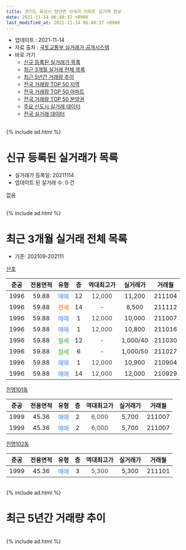 ```yaml
---
title: 경기도 화성시 장안면 사곡리 아파트 실거래 정보
date: 2021-11-14 06:40:37 +0900
last_modified_at: 2021-11-14 06:40:37 +0900
---
```


* 업데이트 : 2021-11-14
* 자료 출처 : [국토교통부 실거래가 공개시스템](http://rt.molit.go.kr)
* 바로 가기
    * [신규 등록된 실거래가 목록](#신규-등록된-실거래가-목록)
    * [최근 3개월 실거래 전체 목록](#최근-3개월-실거래-전체-목록)
    * [최근 5년간 거래량 추이](#최근-5년간-거래량-추이)
    * [전국 거래량 TOP 50 지역](https://inasie.github.io/apt-trade-info/최근-3개월-전국에서-가장-거래가-많이-발생한-지역)
    * [전국 거래량 TOP 50 아파트](https://inasie.github.io/apt-trade-info/최근-3개월-전국에서-가장-거래가-많이-발생한-아파트)
    * [전국 거래량 TOP 50 분양권](https://inasie.github.io/apt-trade-info/최근-3개월-전국에서-가장-거래가-많이-발생한-분양권)
    * [주요 신도시 실거래 데이터](https://inasie.github.io/apt-trade-info/주요-신도시)
    * [전국 실거래 데이터](https://inasie.github.io/apt-trade-info/전국)
<br>
{% include ad.html %}
<br>

# 신규 등록된 실거래가 목록
* 실거래가 등록일: 20211114
* 업데이트 된 실거래 수: 0 건

없음

<br>
{% include ad.html %}
<br>

# 최근 3개월 실거래 전체 목록
* 기준: 202109-202111


[산호](https://search.naver.com/search.naver?query=%EA%B2%BD%EA%B8%B0%EB%8F%84+%ED%99%94%EC%84%B1%EC%8B%9C+%EC%9E%A5%EC%95%88%EB%A9%B4+%EC%82%AC%EA%B3%A1%EB%A6%AC+%EC%82%B0%ED%98%B8)

|준공|전용면적|유형|층|역대최고가|실거래가|거래월|
|:---:|:---:|:---:|:---:|:---:|:---:|:---:|
|1996|59.88|<span style="color:#4285f3">매매</span>|12|<span style="color:#444444">12,000</span>|11,200|211104|
|1996|59.88|<span style="color:#ff5a00">전세</span>|14|<span style="color:#444444">-</span>|8,500|211112|
|1996|59.88|<span style="color:#4285f3">매매</span>|1|<span style="color:#444444">12,000</span>|10,000|211007|
|1996|59.88|<span style="color:#4285f3">매매</span>|1|<span style="color:#444444">12,000</span>|10,800|211016|
|1996|59.88|<span style="color:#34a853">월세</span>|12|<span style="color:#444444">-</span>|1,000/40|211030|
|1996|59.88|<span style="color:#34a853">월세</span>|6|<span style="color:#444444">-</span>|1,000/50|211027|
|1996|59.88|<span style="color:#4285f3">매매</span>|1|<span style="color:#444444">12,000</span>|10,900|210904|
|1996|59.88|<span style="color:#4285f3">매매</span>|14|<span style="color:#444444">12,000</span>|12,000|210929|

[진명101동](https://search.naver.com/search.naver?query=%EA%B2%BD%EA%B8%B0%EB%8F%84+%ED%99%94%EC%84%B1%EC%8B%9C+%EC%9E%A5%EC%95%88%EB%A9%B4+%EC%82%AC%EA%B3%A1%EB%A6%AC+%EC%A7%84%EB%AA%85101%EB%8F%99)

|준공|전용면적|유형|층|역대최고가|실거래가|거래월|
|:---:|:---:|:---:|:---:|:---:|:---:|:---:|
|1999|45.36|<span style="color:#4285f3">매매</span>|2|<span style="color:#444444">6,000</span>|5,700|211007|
|1999|45.36|<span style="color:#4285f3">매매</span>|2|<span style="color:#444444">6,000</span>|5,700|211007|

[진명102동](https://search.naver.com/search.naver?query=%EA%B2%BD%EA%B8%B0%EB%8F%84+%ED%99%94%EC%84%B1%EC%8B%9C+%EC%9E%A5%EC%95%88%EB%A9%B4+%EC%82%AC%EA%B3%A1%EB%A6%AC+%EC%A7%84%EB%AA%85102%EB%8F%99)

|준공|전용면적|유형|층|역대최고가|실거래가|거래월|
|:---:|:---:|:---:|:---:|:---:|:---:|:---:|
|1999|45.36|<span style="color:#4285f3">매매</span>|3|<span style="color:#444444">5,300</span>|5,300|211101|


<br>
{% include ad.html %}
<br>

# 최근 5년간 거래량 추이


<div style="width:100%;">
    <canvas id="deal_progress" height="200"></canvas>
</div>

<script>
new Chart(document.getElementById("deal_progress"), {
    type: 'line',
    data: {
        labels: ['201611','201612','201701','201702','201703','201704','201705','201706','201707','201708','201709','201710','201711','201712','201801','201802','201803','201804','201805','201806','201807','201808','201809','201810','201811','201812','201901','201902','201903','201904','201905','201906','201907','201908','201909','201910','201911','201912','202001','202002','202003','202004','202005','202006','202007','202008','202009','202010','202011','202012','202101','202102','202103','202104','202105','202106','202107','202108','202109','202110','202111'],
        datasets: [{
            label: '매매',
            pointRadius: 1,
            data: [1, 1, 1, 4, 7, 2, 3, 6, 3, 2, 2, 1, 2, 3, 0, 1, 3, 3, 2, 3, 2, 2, 2, 1, 3, 0, 1, 1, 3, 1, 0, 3, 2, 2, 0, 3, 0, 4, 4, 0, 1, 4, 2, 2, 4, 5, 1, 2, 1, 3, 2, 2, 3, 12, 10, 7, 4, 4, 2, 4, 2],
            borderColor: "rgba(255, 201, 14, 1)",
            backgroundColor: "rgba(255, 201, 14, 0.5)",
            fill: false,
            lineTension: 0
        },{
            label: '전월세',
            pointRadius: 1,
            data: [1, 0, 0, 2, 1, 0, 0, 2, 1, 2, 0, 0, 4, 1, 3, 1, 0, 3, 3, 1, 6, 1, 2, 1, 0, 0, 3, 2, 0, 1, 1, 2, 0, 1, 0, 0, 0, 1, 1, 2, 3, 0, 3, 2, 1, 1, 0, 0, 0, 2, 2, 0, 1, 2, 1, 4, 0, 2, 0, 2, 1],
            borderColor: "rgba(0, 141, 185, 1)",
            backgroundColor: "rgba(0, 141, 185, 0.5)",
            fill: false,
            lineTension: 0
        }
        ]
    },
    options: {
        responsive: true,
        title: {
            display: false
        },
        tooltips: {
            mode: 'index',
            intersect: false
        },
        hover: {
            mode: 'nearest',
            intersect: true
        },
        scales: {
            xAxes: [{
                display: true,
                scaleLabel: {
                    display: true,
                    labelString: '년/월'
                }
            }],
            yAxes: [{
                display: true,
                ticks: {
                    suggestedMin: 0,
                },
                scaleLabel: {
                    display: true,
                    labelString: '실거래 수'
                }
            }]
        }
    }
});

</script>


<br>
{% include ad.html %}
<br>

